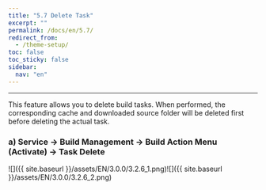 ```yaml
---
title: "5.7 Delete Task"
excerpt: ""
permalink: /docs/en/5.7/
redirect_from:
  - /theme-setup/
toc: false
toc_sticky: false
sidebar:
  nav: "en"
---
```


---

This feature allows you to delete build tasks. When performed, the corresponding cache and downloaded source folder will be deleted first before deleting the actual task.

### a\) Service → Build Management → Build Action Menu \(Activate\) → Task Delete
![]({{ site.baseurl }}/assets/EN/3.0.0/3.2.6_1.png)![]({{ site.baseurl }}/assets/EN/3.0.0/3.2.6_2.png)
